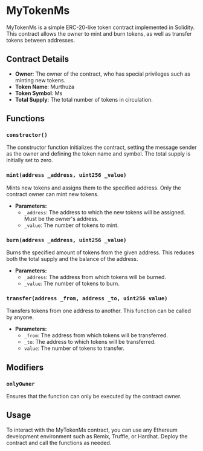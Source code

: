 
# MyTokenMs

MyTokenMs is a simple ERC-20-like token contract implemented in Solidity. This contract allows the owner to mint and burn tokens, as well as transfer tokens between addresses.

## Contract Details

- **Owner**: The owner of the contract, who has special privileges such as minting new tokens.
- **Token Name**: Murthuza
- **Token Symbol**: Ms
- **Total Supply**: The total number of tokens in circulation.

## Functions

### `constructor()`
The constructor function initializes the contract, setting the message sender as the owner and defining the token name and symbol. The total supply is initially set to zero.

### `mint(address _address, uint256 _value)`
Mints new tokens and assigns them to the specified address. Only the contract owner can mint new tokens.

- **Parameters:**
  - `_address`: The address to which the new tokens will be assigned. Must be the owner's address.
  - `_value`: The number of tokens to mint.

### `burn(address _address, uint256 _value)`
Burns the specified amount of tokens from the given address. This reduces both the total supply and the balance of the address.

- **Parameters:**
  - `_address`: The address from which tokens will be burned.
  - `_value`: The number of tokens to burn.

### `transfer(address _from, address _to, uint256 value)`
Transfers tokens from one address to another. This function can be called by anyone.

- **Parameters:**
  - `_from`: The address from which tokens will be transferred.
  - `_to`: The address to which tokens will be transferred.
  - `value`: The number of tokens to transfer.

## Modifiers

### `onlyOwner`
Ensures that the function can only be executed by the contract owner.

## Usage

To interact with the MyTokenMs contract, you can use any Ethereum development environment such as Remix, Truffle, or Hardhat. Deploy the contract and call the functions as needed.
